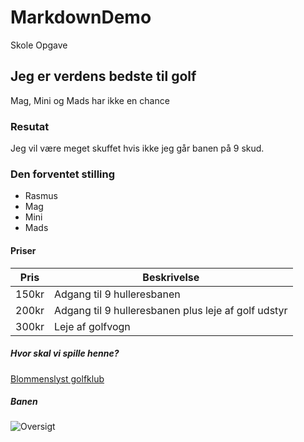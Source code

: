 # MarkdownDemo
Skole Opgave 

## Jeg er verdens bedste til golf 

Mag, Mini og Mads har ikke en chance 

### Resutat 

Jeg vil være meget skuffet hvis ikke jeg går banen på 9 skud. 

### Den forventet stilling  
* Rasmus
* Mag
* Mini
* Mads  


#### Priser

| Pris   | Beskrivelse |
| ------ | ----------- |
| 150kr  |  Adgang til 9 hulleresbanen |
| 200kr | Adgang til 9 hulleresbanen plus leje af golf udstyr  |
| 300kr    | Leje af golfvogn |

##### Hvor skal vi spille henne? 

[Blommenslyst golfklub](https://www.blommenslyst-golf.dk/)

##### Banen 

![Oversigt](https://www.blommenslyst-golf.dk/pics/4.jpg)



    
  
